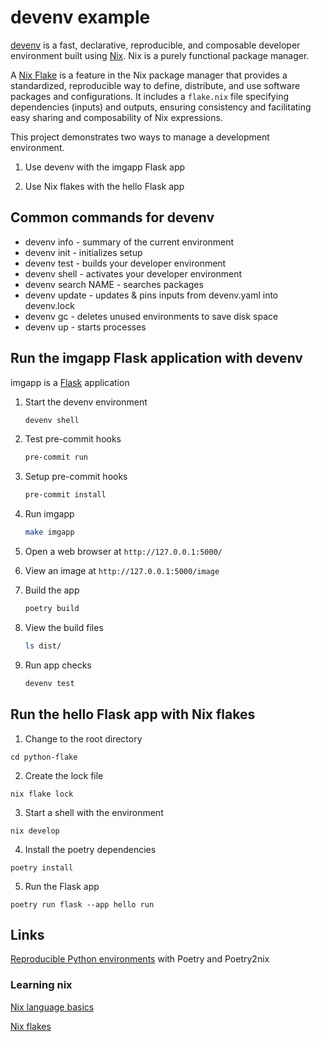 # devenv example

[devenv][100] is a fast, declarative, reproducible, and composable developer
environment built using [Nix][110]. Nix is a purely functional package manager.

[100]: https://github.com/cachix/devenv

[110]: https://github.com/NixOS/nix

A [Nix Flake][120] is a feature in the Nix package manager that provides a
standardized, reproducible way to define, distribute, and use software packages
and configurations. It includes a `flake.nix` file specifying dependencies
(inputs) and outputs, ensuring consistency and facilitating easy sharing and
composability of Nix expressions.

[120]: https://nixos.wiki/wiki/Flakes

This project demonstrates two ways to manage a development environment.

1. Use devenv with the imgapp Flask app

2. Use Nix flakes with the hello Flask app

## Common commands for devenv

- devenv info - summary of the current environment
- devenv init - initializes setup
- devenv test - builds your developer environment
- devenv shell - activates your developer environment
- devenv search NAME - searches packages
- devenv update - updates & pins inputs from devenv.yaml into devenv.lock
- devenv gc - deletes unused environments to save disk space
- devenv up - starts processes

## Run the imgapp Flask application with devenv

imgapp is a [Flask][200] application

[200]: https://github.com/pallets/flask

1. Start the devenv environment

    ```sh
    devenv shell
    ```

2. Test pre-commit hooks

    ```sh
    pre-commit run
    ```

3. Setup pre-commit hooks

    ```sh
    pre-commit install
    ```

4. Run imgapp

    ```sh
    make imgapp
    ```

5. Open a web browser at `http://127.0.0.1:5000/`

6. View an image at `http://127.0.0.1:5000/image`

7. Build the app

    ```sh
    poetry build
    ```

8. View the build files

    ```sh
    ls dist/
    ```

9. Run app checks

    ```sh
    devenv test
    ```

## Run the hello Flask app with Nix flakes

1. Change to the root directory

```
cd python-flake
```

2. Create the lock file

```
nix flake lock
```

3. Start a shell with the environment

```
nix develop
```

4. Install the poetry dependencies

```
poetry install
```

5. Run the Flask app

```
poetry run flask --app hello run
```

## Links

[Reproducible Python environments][1000] with Poetry and Poetry2nix

[1000]: https://www.tweag.io/blog/2020-08-12-poetry2nix/

### Learning nix

[Nix language basics](https://nix.dev/tutorials/nix-language)

[Nix flakes](https://nixos.wiki/wiki/Flakes)
